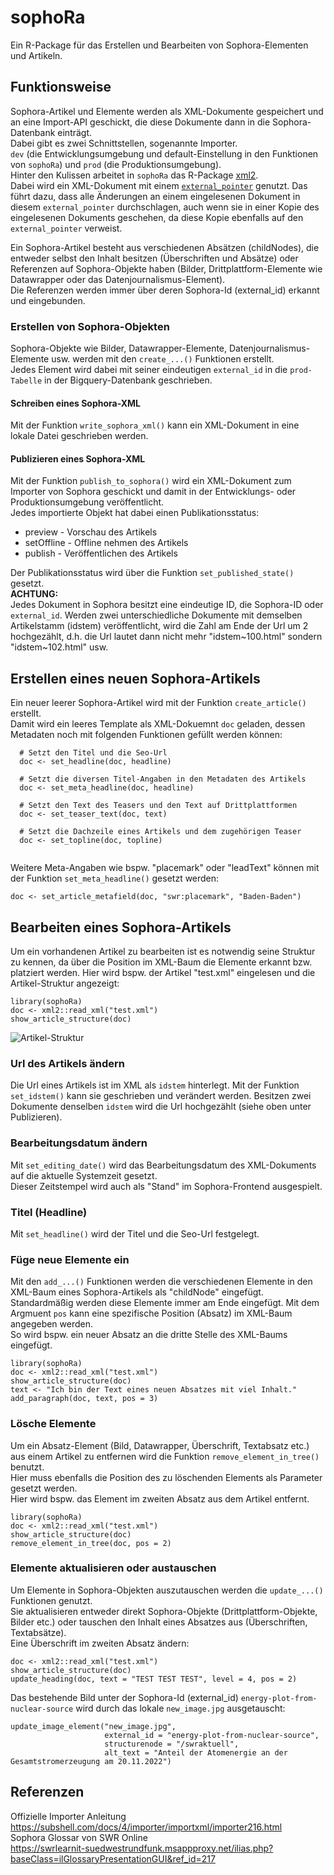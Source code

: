 # sophoRa  
Ein R-Package für das Erstellen und Bearbeiten von Sophora-Elementen und 
Artikeln.  

## Funktionsweise
Sophora-Artikel und Elemente werden als XML-Dokumente gespeichert und an eine
Import-API geschickt, die diese Dokumente dann in die Sophora-Datenbank einträgt.  
Dabei gibt es zwei Schnittstellen, sogenannte Importer.  
`dev` (die Entwicklungsumgebung und default-Einstellung in den Funktionen von 
`sophoRa`) und `prod` (die Produktionsumgebung).  
Hinter den Kulissen arbeitet in `sophoRa` das R-Package [xml2](https://xml2.r-lib.org/).  
Dabei wird ein XML-Dokument mit einem [`external_pointer`](https://cran.r-project.org/web/packages/future/vignettes/future-4-non-exportable-objects.html) genutzt. Das führt dazu, dass alle Änderungen an einem eingelesenen Dokument in
diesem `external_pointer` durchschlagen, auch wenn sie in einer Kopie des 
eingelesenen Dokuments geschehen, da diese Kopie ebenfalls auf den `external_pointer` 
verweist.    

Ein Sophora-Artikel besteht aus verschiedenen Absätzen (childNodes), die 
entweder selbst den Inhalt besitzen (Überschriften und Absätze) oder Referenzen
auf Sophora-Objekte haben (Bilder, Drittplattform-Elemente wie Datawrapper oder 
das Datenjournalismus-Element).  
Die Referenzen werden immer über deren Sophora-Id (external_id) erkannt und
eingebunden.  

### Erstellen von Sophora-Objekten  
Sophora-Objekte wie Bilder, Datawrapper-Elemente, Datenjournalismus-Elemente usw.
werden mit den `create_...()` Funktionen erstellt.  
Jedes Element wird dabei mit seiner eindeutigen `external_id` in die 
`prod-Tabelle` in der Bigquery-Datenbank geschrieben.  

#### Schreiben eines Sophora-XML
Mit der Funktion `write_sophora_xml()` kann ein XML-Dokument in eine lokale 
Datei geschrieben werden.  

#### Publizieren eines Sophora-XML  
Mit der Funktion `publish_to_sophora()` wird ein XML-Dokument zum Importer von
Sophora geschickt und damit in der Entwicklungs- oder Produktionsumgebung 
veröffentlicht.  
Jedes importierte Objekt hat dabei einen Publikationsstatus:  
* preview - Vorschau des Artikels  
* setOffline - Offline nehmen des Artikels  
* publish - Veröffentlichen des Artikels    

Der Publikationsstatus wird über die Funktion `set_published_state()` gesetzt.  
__ACHTUNG:__  
Jedes Dokument in Sophora besitzt eine eindeutige ID, die Sophora-ID oder 
`external_id`. Werden zwei unterschiedliche Dokumente mit demselben Artikelstamm
(idstem) veröffentlicht, wird die Zahl am Ende der Url um 2 hochgezählt, d.h. 
die Url lautet dann nicht mehr "idstem~100.html" sondern "idstem~102.html" usw.  

## Erstellen eines neuen Sophora-Artikels  
Ein neuer leerer Sophora-Artikel wird mit der Funktion `create_article()` 
erstellt.  
Damit wird ein leeres Template als XML-Dokuemnt `doc` geladen, dessen Metadaten
noch mit folgenden Funktionen gefüllt werden können:  
```
  # Setzt den Titel und die Seo-Url  
  doc <- set_headline(doc, headline)
  
  # Setzt die diversen Titel-Angaben in den Metadaten des Artikels  
  doc <- set_meta_headline(doc, headline)

  # Setzt den Text des Teasers und den Text auf Drittplattformen  
  doc <- set_teaser_text(doc, text)
  
  # Setzt die Dachzeile eines Artikels und dem zugehörigen Teaser  
  doc <- set_topline(doc, topline)
  
``` 
Weitere Meta-Angaben wie bspw. "placemark" oder "leadText" können mit der 
Funktion `set_meta_headline()` gesetzt werden:  
```
doc <- set_article_metafield(doc, "swr:placemark", "Baden-Baden")
```

## Bearbeiten eines Sophora-Artikels  
Um ein vorhandenen Artikel zu bearbeiten ist es notwendig seine Struktur zu 
kennen, da über die Position im XML-Baum die Elemente erkannt bzw. platziert 
werden. Hier wird bspw. der Artikel "test.xml" eingelesen und die 
Artikel-Struktur angezeigt:  
```
library(sophoRa)
doc <- xml2::read_xml("test.xml")
show_article_structure(doc)
```
![Artikel-Struktur](vignettes/img/show_article_structure.png)

### Url des Artikels ändern  
Die Url eines Artikels ist im XML als `idstem` hinterlegt. Mit der Funktion 
`set_idstem()` kann sie geschrieben und verändert werden. Besitzen zwei 
Dokumente denselben `idstem` wird die Url hochgezählt (siehe oben unter 
Publizieren).  

### Bearbeitungsdatum ändern  
Mit `set_editing_date()` wird das Bearbeitungsdatum des XML-Dokuments auf die 
aktuelle Systemzeit gesetzt.  
Dieser Zeitstempel wird auch als "Stand" im Sophora-Frontend ausgespielt.  

### Titel (Headline)  
Mit `set_headline()` wird der Titel und die Seo-Url festgelegt.

### Füge neue Elemente ein  
Mit den `add_...()` Funktionen werden die verschiedenen Elemente in den XML-Baum
eines Sophora-Artikels als "childNode" eingefügt.  
Standardmäßig werden diese Elemente immer am Ende eingefügt. Mit dem Argmuent 
`pos` kann eine spezifische Position (Absatz) im XML-Baum angegeben werden.  
So wird bspw. ein neuer Absatz an die dritte Stelle des XML-Baums eingefügt.
```
library(sophoRa)
doc <- xml2::read_xml("test.xml")
show_article_structure(doc)
text <- "Ich bin der Text eines neuen Absatzes mit viel Inhalt."
add_paragraph(doc, text, pos = 3)
```

### Lösche Elemente  
Um ein Absatz-Element (Bild, Datawrapper, Überschrift, Textabsatz etc.) aus 
einem Artikel zu entfernen wird die Funktion `remove_element_in_tree()` benutzt.  
Hier muss ebenfalls die Position des zu löschenden Elements als Parameter 
gesetzt werden.  
Hier wird bspw. das Element im zweiten Absatz aus dem Artikel entfernt.  
```
library(sophoRa)
doc <- xml2::read_xml("test.xml")
show_article_structure(doc)
remove_element_in_tree(doc, pos = 2)
```

### Elemente aktualisieren oder austauschen  
Um Elemente in Sophora-Objekten auszutauschen werden die `update_...()` 
Funktionen genutzt.  
Sie aktualisieren entweder direkt Sophora-Objekte (Drittplattform-Objekte, 
Bilder etc.) oder tauschen den Inhalt eines Absatzes aus (Überschriften, 
Textabsätze).  
Eine Überschrift im zweiten Absatz ändern:  
```
doc <- xml2::read_xml("test.xml")
show_article_structure(doc)
update_heading(doc, text = "TEST TEST TEST", level = 4, pos = 2)

```
Das bestehende Bild unter der Sophora-Id (external_id) `energy-plot-from-nuclear-source` 
wird durch das lokale `new_image.jpg` ausgetauscht:  
```
update_image_element("new_image.jpg",
                     external_id = "energy-plot-from-nuclear-source",
                     structurenode = "/swraktuell",
                     alt_text = "Anteil der Atomenergie an der Gesamtstromerzeugung am 20.11.2022")
```


## Referenzen  
Offizielle Importer Anleitung  
https://subshell.com/docs/4/importer/importxml/importer216.html  
Sophora Glossar von SWR Online  
https://swrlearnit-suedwestrundfunk.msappproxy.net/ilias.php?baseClass=ilGlossaryPresentationGUI&ref_id=217

